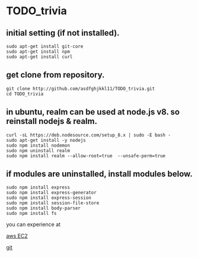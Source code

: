 # TODO_trivia

## initial setting (if not installed).
  ```
  sudo apt-get install git-core
  sudo apt-get install npm
  sudo apt-get install curl
  ```
## get clone from repository.
  ```
  git clone http://github.com/asdfghjkkl11/TODO_trivia.git
  cd TODO_trivia
  ```
## in ubuntu, realm can be used at node.js v8. so reinstall nodejs & realm.
  ```
  curl -sL https://deb.nodesource.com/setup_8.x | sudo -E bash -
  sudo apt-get install -y nodejs
  sudo npm install nodemon
  sudo npm uninstall realm
  sudo npm install realm --allow-root=true  --unsafe-perm=true
  ```
## if modules are uninstalled, install modules below.
  ```
  sudo npm install express
  sudo npm install express-generator
  sudo npm install express-session
  sudo npm install session-file-store
  sudo npm install body-parser
  sudo npm install fs
  ```

you can experience at 

[aws EC2](http://ec2-54-180-96-156.ap-northeast-2.compute.amazonaws.com:3000)

[git](https://github.com/asdfghjkkl11/TODO_trivia.git)
